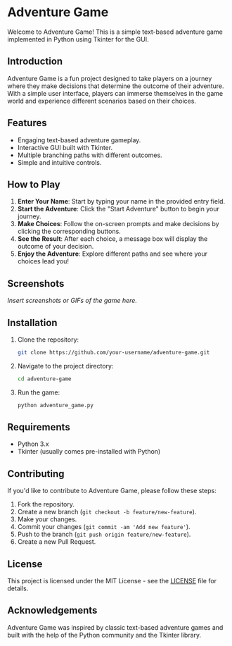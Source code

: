 # Adventure Game

Welcome to Adventure Game! This is a simple text-based adventure game implemented in Python using Tkinter for the GUI.

## Introduction

Adventure Game is a fun project designed to take players on a journey where they make decisions that determine the outcome of their adventure. With a simple user interface, players can immerse themselves in the game world and experience different scenarios based on their choices.

## Features

- Engaging text-based adventure gameplay.
- Interactive GUI built with Tkinter.
- Multiple branching paths with different outcomes.
- Simple and intuitive controls.

## How to Play

1. **Enter Your Name**: Start by typing your name in the provided entry field.
2. **Start the Adventure**: Click the "Start Adventure" button to begin your journey.
3. **Make Choices**: Follow the on-screen prompts and make decisions by clicking the corresponding buttons.
4. **See the Result**: After each choice, a message box will display the outcome of your decision.
5. **Enjoy the Adventure**: Explore different paths and see where your choices lead you!

## Screenshots

_Insert screenshots or GIFs of the game here._

## Installation

1. Clone the repository:

   ```bash
   git clone https://github.com/your-username/adventure-game.git
   ```

2. Navigate to the project directory:

   ```bash
   cd adventure-game
   ```

3. Run the game:

   ```bash
   python adventure_game.py
   ```

## Requirements

- Python 3.x
- Tkinter (usually comes pre-installed with Python)

## Contributing

If you'd like to contribute to Adventure Game, please follow these steps:

1. Fork the repository.
2. Create a new branch (`git checkout -b feature/new-feature`).
3. Make your changes.
4. Commit your changes (`git commit -am 'Add new feature'`).
5. Push to the branch (`git push origin feature/new-feature`).
6. Create a new Pull Request.

## License

This project is licensed under the MIT License - see the [LICENSE](LICENSE) file for details.

## Acknowledgements

Adventure Game was inspired by classic text-based adventure games and built with the help of the Python community and the Tkinter library.
